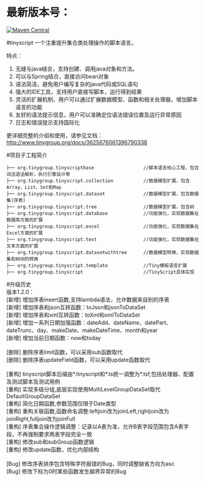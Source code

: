 最新版本号：
=========================
[![Maven Central](https://maven-badges.herokuapp.com/maven-central/org.tinygroup/tinyscript/badge.svg)](https://maven-badges.herokuapp.com/maven-central/org.tinygroup/tinyscript)

#tinyscript
一个注重提升集合类处理操作的脚本语言。

特点：
1.  无缝与java结合，支持创建、调用java对象和方法。
2.  可以与Spring结合，直接访问bean对象
3.  语法简洁，避免用户编写复杂的java代码或SQL语句
4.  强大的IDE工具，支持用户直接写脚本，运行得到结果
5.  灵活的扩展机制，用户可以通过扩展数据模型、函数和相关处理器，增加脚本语言的功能
6.  友好的语法提示信息，用户可以准确定位语法错误位置及运行异常原因
7.  日志和错误提示支持国际化

更详细完整的介绍和使用，请参见文档：http://www.tinygroup.org/docs/3625676061396790338


#项目子工程简介

	├── org.tinygroup.tinyscriptbase                  //脚本语言核心工程，包含词法语法解析，执行引擎设计等
	├── org.tinygroup.tinyscript.collection           //数据模型扩展，包含Array、List、Set和Map
	├── org.tinygroup.tinyscript.dataset              //数据模型扩展，包含数据集(序表)
	├── org.tinygroup.tinyscript.tree                 //数据模型扩展，包含树
	├── org.tinygroup.tinyscript.database             //功能强化，实现数据集在数据库方面的扩展
	├── org.tinygroup.tinyscript.excel                //功能强化，实现数据集在Excel方面的扩展
	├── org.tinygroup.tinyscript.text                 //功能强化，实现数据集在文本方面的扩展
	├── org.tinygroup.tinyscript.datasetwithtree      //数据模型转换，实现数据集和树间的转换
	├── org.tinygroup.tinyscript.template             //Tiny模板语言扩展
	├── org.tinygroup.tinyscript                      //TinyScript具体实现
	
#升级历史<br/>
版本1.2.0：<br/>
[新增] 增加序表insert函数,支持lambda语法，允许数据来自别的序表<br/>
[新增] 增加序表和json互转函数：toJson和jsonToDataSet<br/>
[新增] 增加序表和xml互转函数：toXml和xmlToDataSet<br/>
[新增] 增加一系列日期加强函数：dateAdd、dateName、datePart、dateTrunc、day、makeDate、makeDateTime、month和year<br/>
[新增] 增加当前日期函数：now和today<br/>
<br/>
[删除] 删除序表limit函数，可以采用sub函数取代<br/>
[删除] 删除序表updateField函数，可以采用update函数取代<br/>
<br/>
[重构] tinyscript脚本后缀由*.tinyscript和*.ts统一调整为*.tsf,包括处理器、配置及测试脚本及测试用例<br/>
[重构] 实现多级分组,底层实现使用MultiLevelGroupDataSet取代DefaultGroupDataSet<br/>
[重构] 简化日期函数,参数范围仅限于Date类型<br/>
[重构] 重构关联函数,函数命名调整:leftjoin改为joinLeft,rightjoin改为joinRight,fulljoin改为joinFull<br/>
[重构] 序表集合操作逻辑调整：记录以A表为准，允许B表字段范围包含A表字段，不再强制要求两表字段完全一致<br/>
[重构] 修改sub和subGroup函数逻辑<br/>
[重构] 修改update函数，优化内部结构<br/>
<br/>
[Bug]  修改序表排序包含特殊字符报错的Bug，同时调整缺省方向为asc<br/>
[Bug]  修改下标为0时某些函数发生越界异常的Bug<br/>